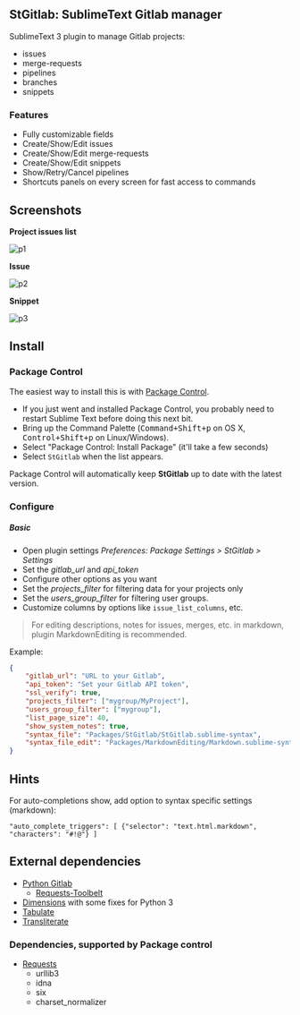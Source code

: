 ## StGitlab: SublimeText Gitlab manager

SublimeText 3 plugin to manage Gitlab projects:
* issues
* merge-requests
* pipelines
* branches
* snippets

### Features
* Fully customizable fields
* Create/Show/Edit issues
* Create/Show/Edit merge-requests
* Create/Show/Edit snippets
* Show/Retry/Cancel pipelines
* Shortcuts panels on every screen for fast access to commands

## Screenshots

**Project issues list**

![p1](https://raw.githubusercontent.com/wiki/tosher/StGitlab/stgl_issues.png)

**Issue**

![p2](https://raw.githubusercontent.com/wiki/tosher/StGitlab/stgl_issue.png)

**Snippet**

![p3](https://raw.githubusercontent.com/wiki/tosher/StGitlab/stgl_snippet.png)

## Install

### Package Control
The easiest way to install this is with [Package Control](http://wbond.net/sublime\_packages/package\_control).

 * If you just went and installed Package Control, you probably need to restart Sublime Text before doing this next bit.
 * Bring up the Command Palette (<kbd>Command+Shift+p</kbd> on OS X, <kbd>Control+Shift+p</kbd> on Linux/Windows).
 * Select "Package Control: Install Package" (it'll take a few seconds)
 * Select `StGitlab` when the list appears.

Package Control will automatically keep **StGitlab** up to date with the latest version.

### Configure

##### Basic
* Open plugin settings *Preferences: Package Settings > StGitlab > Settings*
* Set the *gitlab_url* and *api_token*
* Configure other options as you want
* Set the *projects_filter* for filtering data for your projects only
* Set the *users_group_filter* for filtering user groups.
* Customize columns by options like `issue_list_columns`, etc.

> For editing descriptions, notes for issues, merges, etc. in markdown, plugin MarkdownEditing is recommended.

Example:

```json
{
    "gitlab_url": "URL to your Gitlab",
    "api_token": "Set your Gitlab API token",
    "ssl_verify": true,
    "projects_filter": ["mygroup/MyProject"],
    "users_group_filter": ["mygroup"],
    "list_page_size": 40,
    "show_system_notes": true,
    "syntax_file": "Packages/StGitlab/StGitlab.sublime-syntax",
    "syntax_file_edit": "Packages/MarkdownEditing/Markdown.sublime-syntax",
}
```

## Hints
For auto-completions show, add option to syntax specific settings (markdown):

```
"auto_complete_triggers": [ {"selector": "text.html.markdown", "characters": "#!@"} ]
```

## External dependencies
* [Python Gitlab](http://python-gitlab.readthedocs.io/en/stable/index.html)
    * [Requests-Toolbelt](https://github.com/requests/toolbelt)
* [Dimensions](https://pypi.python.org/pypi/dimensions) with some fixes for Python 3
* [Tabulate](https://github.com/astanin/python-tabulate)
* [Transliterate](https://pypi.python.org/pypi/transliterate)

### Dependencies, supported by Package control
* [Requests](https://github.com/packagecontrol/requests)
    * urllib3
    * idna
    * six
    * charset_normalizer
